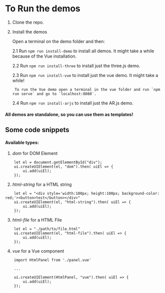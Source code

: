 # To Run the demos

1. Clone the repo.

2. Install the demos

    Open a terminal on the demo folder and then:

    2.1 Run `npm run install-demo` to install all demos. It might take a while because of the Vue installation.

    2.2 Run `npm run install-three` to install just the three.js demo.
   
    2.3 Run `npm run install-vue` to install just the vue demo. It might take a while!

        To run the Vue demo open a terminal in the vue folder and run `npm run serve` and go to `localhost:8080`.
    
    2.4 Run `npm run install-arjs` to install just the AR.js demo.

#### All demos are standalone, so you can use them as templates!

## Some code snippets

#### Available types:

1. *dom* for DOM Element

```
    let el = document.getElementById("div");
    ui.createUIElement(el, "dom").then( uiEl => {
        ui.add(uiEl);
    });
```
        
2. *html-string* for a HTML string

```
    let el = "<div style='width:100px; height:100px; background-color: red;'><button>test</button></div>"
    ui.createUIElement(el, "html-string").then( uiEl => {
        ui.add(uiEl);
    });
```

3. *html-file* for a HTML File

```
    let el = "./path/to/file.html"
    ui.createUIElement(el, "html-file").then( uiEl => {
        ui.add(uiEl);
    });
```
4. *vue* for a Vue component

```
    import HtmlPanel from './panel.vue'

    ...

    ui.createUIElement(HtmlPanel, "vue").then( uiEl => {
        ui.add(uiEl);
    });
```